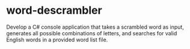 # word-descrambler

Develop a C# console application that takes a scrambled word as input, generates all possible combinations of letters, and searches for valid English words in a provided word list file.
